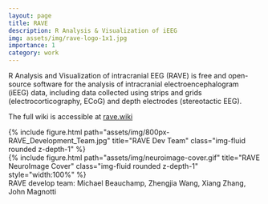 ```yaml
---
layout: page
title: RAVE
description: R Analysis & Visualization of iEEG
img: assets/img/rave-logo-1x1.jpg
importance: 1
category: work
---
```


R Analysis and Visualization of intracranial EEG (RAVE) is free and open-source software for the analysis of intracranial electroencephalogram (iEEG) data, including data collected using strips and grids (electrocorticography, ECoG) and depth electrodes (stereotactic EEG). 

The full wiki is accessible at [rave.wiki](https://rave.wiki)

<div class="row">
    <div class="col-sm-1 mt-3 mt-md-0"></div>
    <div class="col-sm-7 mt-3 mt-md-0">
        {% include figure.html path="assets/img/800px-RAVE_Development_Team.jpg" title="RAVE Dev Team" class="img-fluid rounded z-depth-1" %}
    </div>
    <div class="col-sm-4 mt-3 mt-md-0">
        {% include figure.html path="assets/img/neuroimage-cover.gif" title="RAVE NeuroImage Cover" class="img-fluid rounded z-depth-1" style="width:100%" %}
    </div>
</div>
<div class="caption">
    RAVE develop team: Michael Beauchamp, Zhengjia Wang, Xiang Zhang, John Magnotti
</div>



